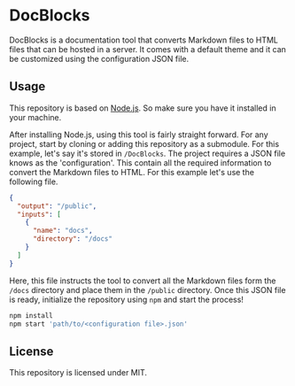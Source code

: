 # DocBlocks

DocBlocks is a documentation tool that converts Markdown files to HTML files that can be hosted in a server. It comes with a default theme and it can be customized using the configuration JSON file.

## Usage

This repository is based on [Node.js](https://nodejs.org/en). So make sure you have it installed in your machine.

After installing Node.js, using this tool is fairly straight forward. For any project, start by cloning or adding this repository as a submodule. For this example, let's say it's stored in `/DocBlocks`. The project requires a JSON file knows as the 'configuration'. This contain all the required information to convert the Markdown files to HTML. For this example let's use the following file.

```json
{
  "output": "/public",
  "inputs": [
    {
      "name": "docs",
      "directory": "/docs"
    }
  ]
}
```

Here, this file instructs the tool to convert all the Markdown files form the `/docs` directory and place them in the `/public` directory. Once this JSON file is ready, initialize the repository using `npm` and start the process!

```sh
npm install
npm start 'path/to/<configuration file>.json'
```

## License

This repository is licensed under MIT.
